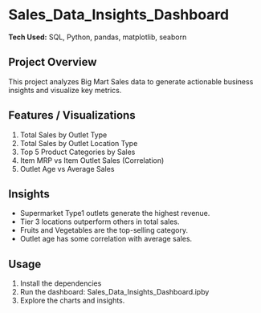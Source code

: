 # Sales_Data_Insights_Dashboard

**Tech Used:** SQL, Python, pandas, matplotlib, seaborn

## Project Overview
This project analyzes Big Mart Sales data to generate actionable business insights and visualize key metrics.

## Features / Visualizations
1. Total Sales by Outlet Type
2. Total Sales by Outlet Location Type
3. Top 5 Product Categories by Sales
4. Item MRP vs Item Outlet Sales (Correlation)
5. Outlet Age vs Average Sales

## Insights
- Supermarket Type1 outlets generate the highest revenue.
- Tier 3 locations outperform others in total sales.
- Fruits and Vegetables are the top-selling category.
- Outlet age has some correlation with average sales.

## Usage
1. Install the dependencies
2. Run the dashboard: Sales_Data_Insights_Dashboard.ipby
3. Explore the charts and insights.
